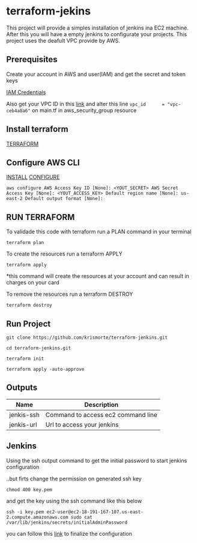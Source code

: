 # terraform-jekins

This project will provide a simples installation of jenkins ina EC2 machine. After this you will have a empty jenkins to configurate your projects. This project uses the deafult VPC provide by AWS.

Prerequisites
--------

Create your account in AWS and user(IAM) and get the secret and token keys

[IAM Credentials](https://docs.aws.amazon.com/cli/latest/reference/iam/create-access-key.html)

Also get your VPC ID in this [link](https://us-east-2.console.aws.amazon.com/vpc/home?region=us-east-2#vpcs:sort=VpcId) and alter this line `vpc_id      = "vpc-ceb4a8a6"` on main.tf in aws_security_group resource

## Install terraform

[TERRAFORM](https://learn.hashicorp.com/terraform/getting-started/install.html)


## Configure AWS CLI

[INSTALL](https://docs.aws.amazon.com/cli/latest/userguide/install-linux-al2017.html)
[CONFIGURE](https://docs.aws.amazon.com/pt_br/cli/latest/userguide/cli-chap-configure.html)

`
aws configure
AWS Access Key ID [None]: <YOUT_SECRET>
AWS Secret Access Key [None]: <YOUT_ACCESS_KEY>
Default region name [None]: us-east-2
Default output format [None]: 
`

RUN TERRAFORM
--------

To validade this code with terraform run a PLAN command in your terminal

`terraform plan`

To create the resources run a terraform APPLY

`terraform apply`

*this command will create the resources at your account and can result in charges on your card

To remove the resources run a terraform DESTROY

`terraform destroy`

## Run Project

`git clone https://github.com/krismorte/terraform-jenkins.git`

`cd terraform-jenkins.git`

`terraform init`

`terraform apply -auto-approve`


## Outputs

| Name | Description |
|------|-------------|
| jenkis-ssh | Command to access ec2 command line |
| jenkis-url | Url to access your jenkins |

## Jenkins
Using the ssh output command to get the initial password to start jenkins configuration

..but firts change the permission on generated ssh key

`chmod 400 key.pem`

and get the key using the ssh command like this below

`ssh -i key.pem ec2-user@ec2-18-191-167-107.us-east-2.compute.amazonaws.com sudo cat /var/lib/jenkins/secrets/initialAdminPassword`

you can follow this [link](https://jenkins.io/doc/book/installing/) to finalize the configuration
